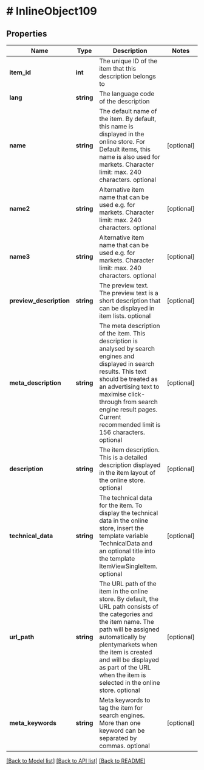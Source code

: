# # InlineObject109

## Properties

Name | Type | Description | Notes
------------ | ------------- | ------------- | -------------
**item_id** | **int** | The unique ID of the item that this description belongs to | 
**lang** | **string** | The language code of the description | 
**name** | **string** | The default name of the item. By default, this name is displayed in the online store. For Default items, this name is also used for markets. Character limit: max. 240 characters. optional | [optional] 
**name2** | **string** | Alternative item name that can be used e.g. for markets. Character limit: max. 240 characters. optional | [optional] 
**name3** | **string** | Alternative item name that can be used e.g. for markets. Character limit: max. 240 characters. optional | [optional] 
**preview_description** | **string** | The preview text. The preview text is a short description that can be displayed in item lists. optional | [optional] 
**meta_description** | **string** | The meta description of the item. This description is analysed by search engines and displayed in search results. This text should be treated as an advertising text to maximise click-through from search engine result pages. Current recommended limit is 156 characters. optional | [optional] 
**description** | **string** | The item description. This is a detailed description displayed in the item layout of the online store. optional | [optional] 
**technical_data** | **string** | The technical data for the item. To display the technical data in the online store, insert the template variable TechnicalData and an optional title into the template ItemViewSingleItem. optional | [optional] 
**url_path** | **string** | The URL path of the item in the online store. By default, the URL path consists of the categories and the item name. The path will be assigned automatically by plentymarkets when the item is created and will be displayed as part of the URL when the item is selected in the online store. optional | [optional] 
**meta_keywords** | **string** | Meta keywords to tag the item for search engines. More than one keyword can be separated by commas. optional | [optional] 

[[Back to Model list]](../../README.md#documentation-for-models) [[Back to API list]](../../README.md#documentation-for-api-endpoints) [[Back to README]](../../README.md)


